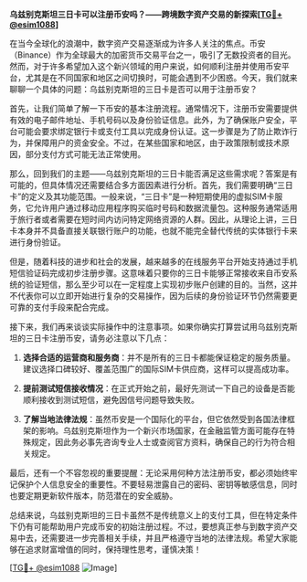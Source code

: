 **乌兹别克斯坦三日卡可以注册币安吗？——跨境数字资产交易的新探索[[TG💪+ @esim1088](https://t.me/s/esim1088)]**

在当今全球化的浪潮中，数字资产交易逐渐成为许多人关注的焦点。币安（Binance）作为全球最大的加密货币交易平台之一，吸引了无数投资者的目光。然而，对于许多希望加入这个新兴领域的用户来说，如何顺利注册并使用币安平台，尤其是在不同国家和地区之间切换时，可能会遇到不少困惑。今天，我们就来聊聊一个具体的问题：乌兹别克斯坦的三日卡是否可以用于注册币安？

首先，让我们简单了解一下币安的基本注册流程。通常情况下，注册币安需要提供有效的电子邮件地址、手机号码以及身份验证信息。此外，为了确保账户安全，平台可能会要求绑定银行卡或支付工具以完成身份认证。这一步骤是为了防止欺诈行为，并保障用户的资金安全。不过，在某些国家和地区，由于政策限制或技术原因，部分支付方式可能无法正常使用。

那么，回到我们的主题——乌兹别克斯坦的三日卡能否满足这些需求呢？答案是有可能的，但具体情况还需要结合多方面因素进行分析。首先，我们需要明确“三日卡”的定义及其功能范围。一般来说，“三日卡”是一种短期使用的虚拟SIM卡服务，它允许用户通过移动应用程序购买临时号码和数据流量包。这种服务通常适用于旅行者或者需要在短时间内访问特定网络资源的人群。因此，从理论上讲，三日卡本身并不具备直接关联银行账户的功能，也就不能完全替代传统的实体银行卡来进行身份验证。

但是，随着科技的进步和社会的发展，越来越多的在线服务平台开始支持通过手机短信验证码完成初步注册步骤。这意味着只要你的三日卡能够正常接收来自币安系统的验证短信，那么至少可以在一定程度上实现初步账户创建的目的。当然，这并不代表你可以立即开始进行复杂的交易操作，因为后续的身份验证环节仍然需要更可靠的支付手段来配合完成。

接下来，我们再来谈谈实际操作中的注意事项。如果你确实打算尝试用乌兹别克斯坦的三日卡注册币安，请务必注意以下几点：

1. **选择合适的运营商和服务商**：并不是所有的三日卡都能保证稳定的服务质量。建议选择口碑较好、覆盖范围广的国际SIM卡供应商，这样可以提高成功率。
   
2. **提前测试短信接收情况**：在正式开始之前，最好先测试一下自己的设备是否能顺利接收到测试短信，避免因信号问题导致失败。
   
3. **了解当地法律法规**：虽然币安是一个国际化的平台，但它依然受到各国法律框架的影响。乌兹别克斯坦作为一个新兴市场国家，在金融监管方面可能存在特殊规定，因此务必事先咨询专业人士或查阅官方资料，确保自己的行为符合相关规定。

最后，还有一个不容忽视的重要提醒：无论采用何种方法注册币安，都必须始终牢记保护个人信息安全的重要性。不要轻易泄露自己的密码、密钥等敏感信息，同时也要定期更新软件版本，防范潜在的安全威胁。

总结来说，乌兹别克斯坦的三日卡虽然不是传统意义上的支付工具，但在特定条件下仍有可能帮助用户完成币安的初始注册过程。不过，要想真正参与到数字资产交易中去，还需要进一步完善相关手续，并且严格遵守当地的法律法规。希望大家能够在追求财富增值的同时，保持理性思考，谨慎决策！

[[TG💪+ @esim1088](https://t.me/s/esim1088) ![Image](https://i.postimg.cc/4NQfJmqS/Snipaste-2025-05-13-00-14-12.png)]